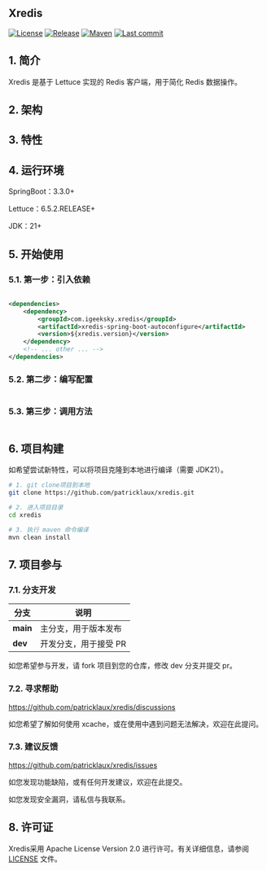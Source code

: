 ## Xredis

[![License](https://img.shields.io/badge/license-Apache%202-4EB1BA.svg)](https://www.apache.org/licenses/LICENSE-2.0.html) [![Release](https://img.shields.io/github/v/release/patricklaux/xredis)](https://github.com/patricklaux/xredis/releases) [![Maven](https://img.shields.io/maven-central/v/com.igeeksky.xredis/xredis.svg)](https://central.sonatype.com/namespace/com.igeeksky.xredis) [![Last commit](https://img.shields.io/github/last-commit/patricklaux/xredis)](https://github.com/patricklaux/xredis/commits)

## 1. 简介

Xredis 是基于 Lettuce 实现的 Redis 客户端，用于简化 Redis 数据操作。

## 2. 架构

## 3. 特性

## 4. 运行环境

SpringBoot：3.3.0+

Lettuce：6.5.2.RELEASE+

JDK：21+

## 5. 开始使用

### 5.1. 第一步：引入依赖

```xml

<dependencies>
    <dependency>
        <groupId>com.igeeksky.xredis</groupId>
        <artifactId>xredis-spring-boot-autoconfigure</artifactId>
        <version>${xredis.version}</version>
    </dependency>
    <!-- ... other ... -->
</dependencies>
```

### 5.2. 第二步：编写配置

```yaml

```

### 5.3. 第三步：调用方法

```java

```

## 6. 项目构建

如希望尝试新特性，可以将项目克隆到本地进行编译（需要 JDK21）。

```bash
# 1. git clone项目到本地
git clone https://github.com/patricklaux/xredis.git

# 2. 进入项目目录
cd xredis

# 3. 执行 maven 命令编译
mvn clean install
```

## 7. 项目参与

### 7.1. 分支开发

| 分支       | 说明           |
|----------|--------------|
| **main** | 主分支，用于版本发布   |
| **dev**  | 开发分支，用于接受 PR |

如您希望参与开发，请 fork 项目到您的仓库，修改 dev 分支并提交 pr。

### 7.2. 寻求帮助

https://github.com/patricklaux/xredis/discussions

如您希望了解如何使用 xcache，或在使用中遇到问题无法解决，欢迎在此提问。

### 7.3. 建议反馈

https://github.com/patricklaux/xredis/issues

如您发现功能缺陷，或有任何开发建议，欢迎在此提交。

如您发现安全漏洞，请私信与我联系。

## 8. 许可证

Xredis采用 Apache License Version 2.0 进行许可。有关详细信息，请参阅 [LICENSE](LICENSE) 文件。

